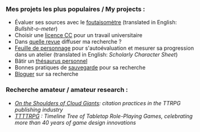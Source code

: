 ### Mes projets les plus populaires / My projects :

- Évaluer ses sources avec le [foutaisomètre](https://github.com/pmartinolli/TM-bullshitometer) (translated in English: _Bullshit-o-meter_)
- Choisir une [licence CC](https://github.com/pmartinolli/MonTPenCC) pour un travail universitaire
- Dans [quelle revue](https://github.com/pmartinolli/where2publish) diffuser ma recherche ?
- [Feuille de personnage](https://github.com/pmartinolli/TM_SchoCharSheet) pour s'autoévaluation et mesurer sa progression dans un atelier (translated in English: _Scholarly Character Sheet_)
- Bâtir un [thésaurus personnel](https://github.com/pmartinolli/TM-MyThesaurus)
- Bonnes pratiques de [sauvegarde](https://github.com/pmartinolli/TM-Saveorcry) pour sa recherche
- [Bloguer](https://github.com/pmartinolli/TM-incubablog) sur sa recherche

### Recherche amateur / amateur research : 
- _[On the Shoulders of Cloud Giants](https://github.com/pmartinolli/OtSoCG): citation practices in the TTRPG publishing industry_
- _[TTTTRPG](https://github.com/pmartinolli/TTTTRPG) : Timeline Tree of Tabletop Role-Playing Games, celebrating more than 40 years of game design innovations_


<!--
**pmartinolli/pmartinolli** is a ✨ _special_ ✨ repository because its `README.md` (this file) appears on your GitHub profile.

Here are some ideas to get you started:

- 🔭 I’m currently working on ...
- 🌱 I’m currently learning ...
- 👯 I’m looking to collaborate on ...
- 🤔 I’m looking for help with ...
- 💬 Ask me about ...
- 📫 How to reach me: ...
- 😄 Pronouns: ...
- ⚡ Fun fact: ...
-->
